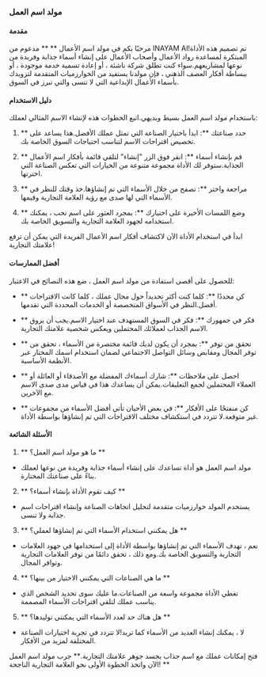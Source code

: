 ### مولد اسم العمل

#### مقدمة
مرحبًا بكم في مولد اسم الأعمال ** ** مدعوم من INAYAM AI!تم تصميم هذه الأداة المبتكرة لمساعدة رواد الأعمال وأصحاب الأعمال على إنشاء أسماء جذابة وفريدة من نوعها لمشاريعهم.سواء كنت تطلق شركة ناشئة ، أو إعادة تسمية خدمة موجودة ، أو ببساطة أفكار العصف الذهني ، فإن مولدنا يستفيد من الخوارزميات المتقدمة لتزويدك بأسماء الأعمال الإبداعية التي لا تنسى والتي تبرز في السوق.

#### دليل الاستخدام
باستخدام مولد اسم العمل بسيط وبديهي.اتبع الخطوات هذه لإنشاء الاسم المثالي لعملك:

1. ** حدد صناعتك **: ابدأ باختيار الصناعة التي تمثل عملك الأفضل.هذا يساعد على تخصيص اقتراحات الاسم لتناسب احتياجات السوق الخاصة بك.

2. ** قم بإنشاء أسماء **: انقر فوق الزر "إنشاء" لتلقي قائمة بأفكار اسم الأعمال الجذابة.ستوفر لك الأداة مجموعة متنوعة من الخيارات التي تعكس الصناعة التي اخترتها.

3. ** مراجعة واختر **: تصفح من خلال الأسماء التي تم إنشاؤها.خذ وقتك للنظر في الأسماء التي لها صدى مع رؤية العلامة التجارية وقيمها.

4. ** وضع اللمسات الأخيرة على اختيارك **: بمجرد العثور على اسم تحب ، يمكنك استخدامه لجهود العلامة التجارية والتسويق الخاصة بك.

ابدأ في استخدام الأداة الآن لاكتشاف أفكار اسم الأعمال الفريدة التي يمكن أن ترفع علامتك التجارية!

#### أفضل الممارسات
للحصول على أقصى استفادة من مولد اسم العمل ، ضع هذه النصائح في الاعتبار:

- ** كن محددًا **: كلما كنت أكثر تحديداً حول مجال عملك ، كلما كانت الاقتراحات أفضل.النظر في الأسواق المتخصصة أو الخدمات المحددة التي تقدمها.

- ** فكر في جمهورك **: فكر في السوق المستهدف عند اختيار الاسم.يجب أن يروق الاسم الجذاب لعملائك المحتملين ويعكس شخصية علامتك التجارية.

- ** تحقق من توفر **: بمجرد أن يكون لديك قائمة مختصرة من الأسماء ، تحقق من توفر المجال ومقابض وسائل التواصل الاجتماعي لضمان استخدام اسمك المختار عبر الأنظمة الأساسية.

- ** احصل على ملاحظات **: شارك أسماءك المفضلة مع الأصدقاء أو العائلة أو العملاء المحتملين لجمع التعليقات.يمكن أن يساعدك هذا في قياس مدى صدى الاسم مع الآخرين.

- ** كن منفتحًا على الأفكار **: في بعض الأحيان تأتي أفضل الأسماء من مجموعات غير متوقعة.لا تتردد في استكشاف مختلف الاقتراحات التي تم إنشاؤها بواسطة الأداة.

#### الأسئلة الشائعة

1. ** ما هو مولد اسم العمل؟ **
- مولد اسم العمل هو أداة تساعدك على إنشاء أسماء جذابة وفريدة من نوعها لعملك بناءً على صناعتك المختارة.

2. ** كيف تقوم الأداة بإنشاء أسماء؟ **
- يستخدم المولد خوارزميات متقدمة لتحليل اتجاهات الصناعة وإنشاء اقتراحات اسم جذابة ولا تنسى.

3. ** هل يمكنني استخدام الأسماء التي تم إنشاؤها لعملي؟ **
- نعم ، تهدف الأسماء التي تم إنشاؤها بواسطة الأداة إلى استخدامها في جهود العلامات التجارية والتسويق الخاصة بك.ومع ذلك ، تحقق دائمًا من توفر العلامات التجارية وتوافر المجال.

4. ** ما هي الصناعات التي يمكنني الاختيار من بينها؟ **
- تغطي الأداة مجموعة واسعة من الصناعات.ما عليك سوى تحديد الشخص الذي يناسب عملك لتلقي اقتراحات الأسماء المصممة.

5. ** هل هناك حد لعدد الأسماء التي يمكنني توليدها؟ **
- لا ، يمكنك إنشاء العديد من الأسماء كما تريد!لا تتردد في تجربة اختيارات الصناعة المختلفة لمزيد من الأفكار.

فتح إمكانات عملك مع اسم جذاب يجسد جوهر علامتك التجارية.** جرب مولد اسم العمل الآن واتخذ الخطوة الأولى نحو العلامة التجارية الناجحة! **